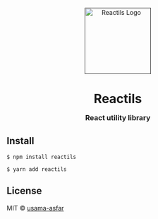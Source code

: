 <p align="center">
  <a href="" rel="noopener" target="_blank"><img width="150" src="https://repository-images.githubusercontent.com/338741276/aeffc180-8083-11eb-9abc-3e320b7db3d0" alt="Reactils Logo"></a>
</p>

<h1 align="center">Reactils
<p align="center" style="font-size: 16px">
 React utility library
</p>
</h1>

## Install

```console
$ npm install reactils
```

```console
$ yarn add reactils
```

## License

MIT © [usama-asfar](https://github.com/usama-asfar)
